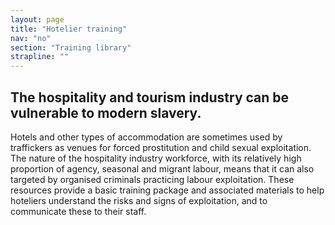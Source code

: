 ```yaml
---
layout: page
title: "Hotelier training"
nav: "no"
section: "Training library"
strapline: ""
---
```


## The hospitality and tourism industry can be vulnerable to modern slavery.

Hotels and other types of accommodation are sometimes used by traffickers as venues for forced prostitution and child sexual exploitation. The nature of the hospitality industry workforce, with its relatively high proportion of agency, seasonal and migrant labour, means that it can also targeted by organised criminals practicing labour exploitation.  These resources provide a basic training package and associated materials to help hoteliers understand the risks and signs of exploitation, and to communicate these to their staff.